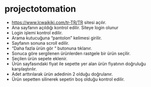 # projectotomation

- https://www.lcwaikiki.com/tr-TR/TR sitesi açılır.
- Ana sayfanın açıldığı kontrol edilir. Siteye login olunur
- Login işlemi kontrol edilir.
- Arama kutucuğuna “pantolon” kelimesi girilir.
- Sayfanın sonuna scroll edilir.
- “Daha fazla ürün gör “ butonuna tıklanır.
- Sonuca göre sergilenen ürünlerden rastgele bir ürün seçilir.
- Seçilen ürün sepete eklenir.
- Ürün sayfasındaki fiyat ile sepette yer alan ürün fiyatının doğruluğu karşılaştırılır.
- Adet arttırılarak ürün adedinin 2 olduğu doğrulanır.
- Ürün sepetten silinerek sepetin boş olduğu kontrol edilir.
